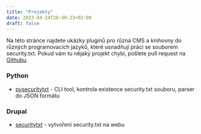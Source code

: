 ```yaml
---
title: "Projekty"
date: 2023-04-24T20:40:23+02:00
draft: false
---
```


Na této stránce najdete ukázky pluginů pro různá CMS a knihovny do různých programovacích jazyků, které usnadňují práci se souborem security.txt. Pokud vám tu nějaký projekt chybí, pošlete pull request na [Githubu](https://github.com/berkas1/securitytxt.cz/blob/master/content/projekty.md). 


### Python
- [pysecuritytxt](https://github.com/Lookyloo/pysecuritytxt) - CLI tool, kontrola existence security.txt souboru, parser do JSON formátu

### Drupal
- [securitytxt](https://www.drupal.org/project/securitytxt) - vytvoření security.txt na webu
